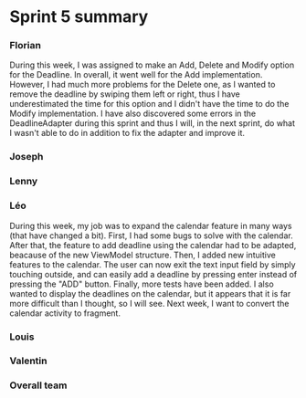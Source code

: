 Sprint 5 summary
================

### Florian
During this week, I was assigned to make an Add, Delete and Modify option for the Deadline.
In overall, it went well for the Add implementation. However, I had much more problems
for the Delete one, as I wanted to remove the deadline by swiping them left or right,
thus I have underestimated the time for this option and I didn't have the time to
do the Modify implementation. I have also discovered some errors in the DeadlineAdapter
during this sprint and thus I will, in the next sprint, do what I wasn't able to do in
addition to fix the adapter and improve it.

### Joseph

### Lenny

### Léo
During this week, my job was to expand the calendar feature in many ways (that have changed a bit). First, I had some bugs
to solve with the calendar. After that, the feature to add deadline using the calendar had to be adapted, beacause of the
new ViewModel structure. Then, I added new intuitive features to the calendar. The user can now exit the text input field
by simply touching outside, and can easily add a deadline by pressing enter instead of pressing the "ADD" button. Finally,
more tests have been added. I also wanted to display the deadlines on the calendar, but it appears that it is far more
difficult than I thought, so I will see. Next week, I want to convert the calendar activity to fragment.

### Louis

### Valentin

### Overall team